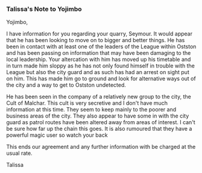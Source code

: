 ### Talissa's Note to Yojimbo


Yojimbo,

  I have information for you regarding your quarry, Seymour. It would appear that he has been looking to move on to bigger and better things. He has been in contact with at least one of the leaders of the League within Ostston and has been passing on information that may have been damaging to the local leadership. Your altercation with him has moved up his timetable and in turn made him sloppy as he has not only found himself in trouble with the League but also the city guard and as such has had an arrest on sight put on him. This has made him go to ground and look for alternative ways out of the city and a way to get to Ostston undetected. 
  
  He has been seen in the company of a relatively new group to the city, the Cult of Malchar. This cult is very secretive and I don't have much information at this time. They seem to keep mainly to the poorer and business areas of the city. They also appear to have some in with the city guard as patrol routes have been altered away from areas of interest. I can't be sure how far up the chain this goes. It is also rumoured that they have a powerful magic user so watch your back
  
  This ends our agreement and any further information with be charged at the usual rate.
  
  Talissa
